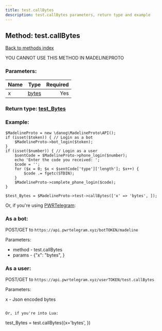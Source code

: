 ```yaml
---
title: test.callBytes
description: test.callBytes parameters, return type and example
---
```

## Method: test.callBytes  
[Back to methods index](index.md)


YOU CANNOT USE THIS METHOD IN MADELINEPROTO


### Parameters:

| Name     |    Type       | Required |
|----------|:-------------:|---------:|
|x|[bytes](../types/bytes.md) | Yes|


### Return type: [test\_Bytes](../types/test_Bytes.md)

### Example:


```
$MadelineProto = new \danog\MadelineProto\API();
if (isset($token)) { // Login as a bot
    $MadelineProto->bot_login($token);
}
if (isset($number)) { // Login as a user
    $sentCode = $MadelineProto->phone_login($number);
    echo 'Enter the code you received: ';
    $code = '';
    for ($x = 0; $x < $sentCode['type']['length']; $x++) {
        $code .= fgetc(STDIN);
    }
    $MadelineProto->complete_phone_login($code);
}

$test_Bytes = $MadelineProto->test->callBytes(['x' => 'bytes', ]);
```

Or, if you're using [PWRTelegram](https://pwrtelegram.xyz):

### As a bot:

POST/GET to `https://api.pwrtelegram.xyz/botTOKEN/madeline`

Parameters:

* method - test.callBytes
* params - {"x": "bytes", }



### As a user:

POST/GET to `https://api.pwrtelegram.xyz/userTOKEN/test.callBytes`

Parameters:

x - Json encoded bytes


```

Or, if you're into Lua:

```
test_Bytes = test.callBytes({x='bytes', })
```

